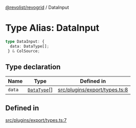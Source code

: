 [@revolist/revogrid](README.md) / DataInput

# Type Alias: DataInput

```ts
type DataInput: {
  data: DataType[];
 } & ColSource;
```

## Type declaration

| Name | Type | Defined in |
| ------ | ------ | ------ |
| `data` | [`DataType`](TypeAlias.DataType.md)[] | [src/plugins/export/types.ts:8](https://github.com/revolist/revogrid/blob/e9570f9d5c0f862a9433b930661de46c89a93bd7/src/plugins/export/types.ts#L8) |

## Defined in

[src/plugins/export/types.ts:7](https://github.com/revolist/revogrid/blob/e9570f9d5c0f862a9433b930661de46c89a93bd7/src/plugins/export/types.ts#L7)
